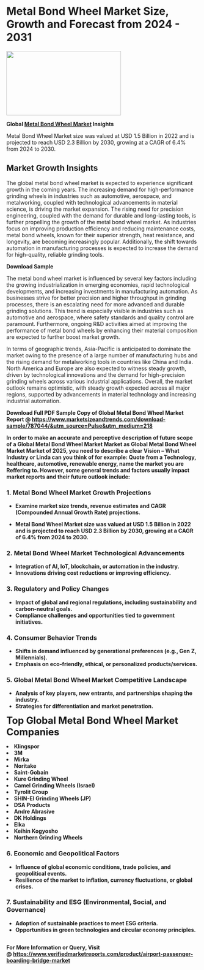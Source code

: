 <H1>Metal Bond Wheel Market Size, Growth and Forecast from 2024 - 2031</H1><img class="aligncenter size-medium wp-image-584254" src="https://thirdeyenews.in/wp-content/uploads/2024/09/Global-Market-Research-300x168.jpeg" alt="" width="300" height="168" /><p><strong>Global&nbsp;<a href="https://www.marketsizeandtrends.com/download-sample/787044/&amp;utm_source=Pulse&amp;utm_medium=218">Metal Bond Wheel Market</a> Insights</strong></p><p>Metal Bond Wheel Market size was valued at USD 1.5 Billion in 2022 and is projected to reach USD 2.3 Billion by 2030, growing at a CAGR of 6.4% from 2024 to 2030.</p><p><h2>Market Growth Insights</h2> <p>The global metal bond wheel market is expected to experience significant growth in the coming years. The increasing demand for high-performance grinding wheels in industries such as automotive, aerospace, and metalworking, coupled with technological advancements in material science, is driving the market expansion. The rising need for precision engineering, coupled with the demand for durable and long-lasting tools, is further propelling the growth of the metal bond wheel market. As industries focus on improving production efficiency and reducing maintenance costs, metal bond wheels, known for their superior strength, heat resistance, and longevity, are becoming increasingly popular. Additionally, the shift towards automation in manufacturing processes is expected to increase the demand for high-quality, reliable grinding tools.</p> <p><strong>Download Sample</strong></p> <p>The metal bond wheel market is influenced by several key factors including the growing industrialization in emerging economies, rapid technological developments, and increasing investments in manufacturing automation. As businesses strive for better precision and higher throughput in grinding processes, there is an escalating need for more advanced and durable grinding solutions. This trend is especially visible in industries such as automotive and aerospace, where safety standards and quality control are paramount. Furthermore, ongoing R&D activities aimed at improving the performance of metal bond wheels by enhancing their material composition are expected to further boost market growth.</p> <p>In terms of geographic trends, Asia-Pacific is anticipated to dominate the market owing to the presence of a large number of manufacturing hubs and the rising demand for metalworking tools in countries like China and India. North America and Europe are also expected to witness steady growth, driven by technological innovations and the demand for high-precision grinding wheels across various industrial applications. Overall, the market outlook remains optimistic, with steady growth expected across all major regions, supported by advancements in material technology and increasing industrial automation.</p> <p><strong></p><p><span class=""><strong>Download Full PDF Sample Copy of Global Metal Bond Wheel Market Report</strong> @ <a href="https://www.marketsizeandtrends.com/download-sample/787044/&amp;utm_source=Pulse&amp;utm_medium=218" target="_blank">https://www.marketsizeandtrends.com/download-sample/787044/&amp;utm_source=Pulse&amp;utm_medium=218</a></span></p><p>In order to make an accurate and perceptive description of future scope of a Global&nbsp;Metal Bond Wheel Market Market as Global&nbsp;Metal Bond Wheel Market Market of 2025, you need to describe a clear Vision &ndash; What Industry or Linda can you think of for example: Quote from a Technology, healthcare, automotive, renewable energy, name the market you are Reffering to. However, some general trends and factors usually impact market reports and their future outlook include:</p><h3>1.&nbsp;<strong>Metal Bond Wheel Market Growth Projections</strong></h3><ul><li>Examine market size trends, revenue estimates and CAGR (Compounded Annual Growth Rate) projections.</li><li><p>Metal Bond Wheel Market size was valued at USD 1.5 Billion in 2022 and is projected to reach USD 2.3 Billion by 2030, growing at a CAGR of 6.4% from 2024 to 2030.</p></li></ul><h3>2.&nbsp;<strong>Metal Bond Wheel Market Technological Advancements</strong></h3><ul><li>Integration of AI, IoT, blockchain, or automation in the industry.</li><li>Innovations driving cost reductions or improving efficiency.</li></ul><h3>3.&nbsp;<strong>Regulatory and Policy Changes</strong></h3><ul><li>Impact of global and regional regulations, including sustainability and carbon-neutral goals.</li><li>Compliance challenges and opportunities tied to government initiatives.</li></ul><h3>4.&nbsp;<strong>Consumer Behavior Trends</strong></h3><ul><li>Shifts in demand influenced by generational preferences (e.g., Gen Z, Millennials).</li><li>Emphasis on eco-friendly, ethical, or personalized products/services.</li></ul><h3>5.&nbsp;<strong>Global Metal Bond Wheel Market Competitive Landscape</strong></h3><ul><li>Analysis of key players, new entrants, and partnerships shaping the industry.</li><li>Strategies for differentiation and market penetration.</li></ul><p data-pm-slice="1 1 []"><span style="color: inherit; font-family: inherit; font-size: 25px;">Top Global Metal Bond Wheel Market Companies</span></p><div class="" data-test-id=""><p><li>Klingspor</li><li> 3M</li><li> Mirka</li><li> Noritake</li><li> Saint-Gobain</li><li> Kure Grinding Wheel</li><li> Camel Grinding Wheels (Israel)</li><li> Tyrolit Group</li><li> SHIN-EI Grinding Wheels (JP)</li><li> DSA Products</li><li> Andre Abrasive</li><li> DK Holdings</li><li> Elka</li><li> Keihin Kogyosho</li><li> Northern Grinding Wheels</li></p></div><h3>6.&nbsp;<strong>Economic and Geopolitical Factors</strong></h3><ul><li>Influence of global economic conditions, trade policies, and geopolitical events.</li><li>Resilience of the market to inflation, currency fluctuations, or global crises.</li></ul><h3>7.&nbsp;<strong>Sustainability and ESG (Environmental, Social, and Governance)</strong></h3><ul><li>Adoption of sustainable practices to meet ESG criteria.</li><li>Opportunities in green technologies and circular economy principles.</li></ul><h2><strong style="font-size: 14px;">For More Information or Query, Visit @&nbsp;</strong><a style="background-color: #ffffff; font-size: 14px;" href="https://www.marketsizeandtrends.com/report/metal-bond-wheel-market/" target="_blank">https://www.verifiedmarketreports.com/product/airport-passenger-boarding-bridge-market</a></h2>
